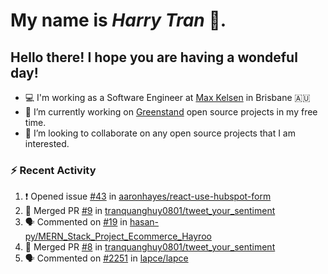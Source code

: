 #  My name is  *Harry Tran* 👋.
## Hello there! I hope you are having a wondeful day! 

- 💻 I'm working as a Software Engineer at [Max Kelsen](https://maxkelsen.com/) in Brisbane 🇦🇺
- 🌱 I’m currently working on [Greenstand](https://github.com/Greenstand) open source projects in my free time.
- 👯 I’m looking to collaborate on any open source projects that I am interested.

### :zap: Recent Activity
<!--START_SECTION:activity-->
1. ❗️ Opened issue [#43](https://github.com/aaronhayes/react-use-hubspot-form/issues/43) in [aaronhayes/react-use-hubspot-form](https://github.com/aaronhayes/react-use-hubspot-form)
2. 🎉 Merged PR [#9](https://github.com/tranquanghuy0801/tweet_your_sentiment/pull/9) in [tranquanghuy0801/tweet_your_sentiment](https://github.com/tranquanghuy0801/tweet_your_sentiment)
3. 🗣 Commented on [#19](https://github.com/hasan-py/MERN_Stack_Project_Ecommerce_Hayroo/issues/19) in [hasan-py/MERN_Stack_Project_Ecommerce_Hayroo](https://github.com/hasan-py/MERN_Stack_Project_Ecommerce_Hayroo)
4. 🎉 Merged PR [#8](https://github.com/tranquanghuy0801/tweet_your_sentiment/pull/8) in [tranquanghuy0801/tweet_your_sentiment](https://github.com/tranquanghuy0801/tweet_your_sentiment)
5. 🗣 Commented on [#2251](https://github.com/lapce/lapce/issues/2251) in [lapce/lapce](https://github.com/lapce/lapce)
<!--END_SECTION:activity-->

<!--

Here are some ideas to get you started:

- 🔭 I’m currently working on ...
- 🌱 I’m currently learning ...
- 👯 I’m looking to collaborate on ...
- 🤔 I’m looking for help with ...
- 💬 Ask me about ...
- 📫 How to reach me: ...
- 😄 Pronouns: ...
- ⚡ Fun fact: ...
# title 1
## title 2
### title 3
#### title 4
##### title 5
###### title 6

Text that is **bold**, *italic* and ~~strikethrough~~

* [ ] Item 2
   * [x] Sub Item 2b
* [ ] Item 1

1. Item 1
   1. Item 1
1. Item 2

| Column 1 | Column 2 | Column 3 |
| :--- | :---: | ---: |
| Row 1a | Row 1b | Row 1c |
| Row 2a | Row 2b | Row 2c |

This is a [link](https://mlh.io)

this is inline `code`, here is a block of code below 👇

```ts
const name: string = 'Eddie Jaoude';

// log name
console.log(name);
```

> I am a quote to give context

I am normal text talking about the above quote ☝️ 
-->
